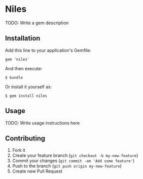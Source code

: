 # Niles

TODO: Write a gem description

## Installation

Add this line to your application's Gemfile:

    gem 'niles'

And then execute:

    $ bundle

Or install it yourself as:

    $ gem install niles

## Usage

TODO: Write usage instructions here

## Contributing

1. Fork it
2. Create your feature branch (`git checkout -b my-new-feature`)
3. Commit your changes (`git commit -am 'Add some feature'`)
4. Push to the branch (`git push origin my-new-feature`)
5. Create new Pull Request
